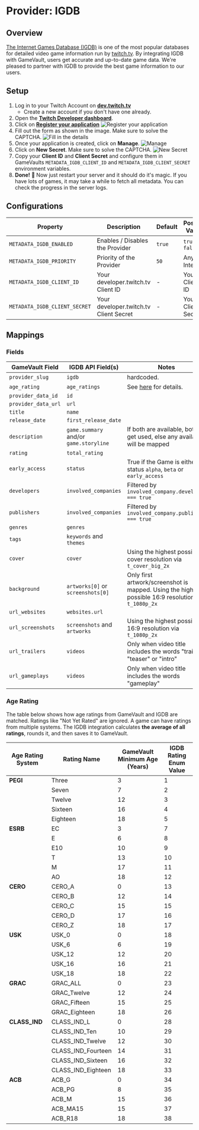 # Provider: IGDB

## Overview

[The Internet Games Database (IGDB)](https://igdb.com) is one of the most popular databases for detailed video game information run by [twitch.tv](https://twitch.tv). By integrating IGDB with GameVault, users get accurate and up-to-date game data. We're pleased to partner with IGDB to provide the best game information to our users.

## Setup

1. Log in to your Twitch Account on [**dev.twitch.tv**](https://dev.twitch.tv/login)
   - Create a new account if you don't have one already.
2. Open the [**Twitch Developer dashboard**](https://dev.twitch.tv/console/apps).
3. Click on [**Register your application**](https://dev.twitch.tv/console/apps/create)
   ![Register your application](/img/docs/metadata/providers/igdb/setup-step-1.png)
4. Fill out the form as shown in the image. Make sure to solve the CAPTCHA.
   ![Fill in the details](/img/docs/metadata/providers/igdb/setup-step-2.png)
5. Once your application is created, click on **Manage**.
   ![Manage](/img/docs/metadata/providers/igdb/setup-step-3.png)
6. Click on **New Secret**. Make sure to solve the CAPTCHA.
   ![New Secret](/img/docs/metadata/providers/igdb/setup-step-4.png)
7. Copy your **Client ID** and **Client Secret** and configure them in GameVaults `METADATA_IGDB_CLIENT_ID` and `METADATA_IGDB_CLIENT_SECRET` environment variables.
8. **Done!** 🥳 Now just restart your server and it should do it's magic. If you have lots of games, it may take a while to fetch all metadata. You can check the progress in the server logs.

## Configurations

| Property                      | Description                            | Default | Possible Values    |
| ----------------------------- | -------------------------------------- | ------- | ------------------ |
| `METADATA_IGDB_ENABLED`       | Enables / Disables the Provider        | `true`  | `true`, `false`    |
| `METADATA_IGDB_PRIORITY`      | Priority of the Provider               | `50`    | Any Integer        |
| `METADATA_IGDB_CLIENT_ID`     | Your developer.twitch.tv Client ID     | -       | Your Client-ID     |
| `METADATA_IGDB_CLIENT_SECRET` | Your developer.twitch.tv Client Secret | -       | Your Client-Secret |

## Mappings

### Fields

| GameVault Field     | IGDB API Field(s)                      | Notes                                                                                                |
| ------------------- | -------------------------------------- | ---------------------------------------------------------------------------------------------------- |
| `provider_slug`     | `igdb`                                 | hardcoded.                                                                                           |
| `age_rating`        | `age_ratings`                          | See [here](#age-rating) for details.                                                                 |
| `provider_data_id`  | `id`                                   |                                                                                                      |
| `provider_data_url` | `url`                                  |                                                                                                      |
| `title`             | `name`                                 |                                                                                                      |
| `release_date`      | `first_release_date`                   |                                                                                                      |
| `description`       | `game.summary` and/or `game.storyline` | If both are available, both get used, else any available will be mapped                              |
| `rating`            | `total_rating`                         |                                                                                                      |
| `early_access`      | `status`                               | True if the Game is either in status `alpha`, `beta` or `early_access`                               |
| `developers`        | `involved_companies`                   | Filtered by `involved_company.developer === true`                                                    |
| `publishers`        | `involved_companies`                   | Filtered by `involved_company.publisher === true`                                                    |
| `genres`            | `genres`                               |                                                                                                      |
| `tags`              | `keywords` and `themes`                |                                                                                                      |
| `cover`             | `cover`                                | Using the highest possible cover resolution via `t_cover_big_2x`                                     |
| `background`        | `artworks[0]` or `screenshots[0]`      | Only first artwork/screenshot is mapped. Using the highest possible 16:9 resolution via `t_1080p_2x` |
| `url_websites`      | `websites.url`                         |                                                                                                      |
| `url_screenshots`   | `screenshots` and `artworks`           | Using the highest possible 16:9 resolution via `t_1080p_2x`                                          |
| `url_trailers`      | `videos`                               | Only when video title includes the words "trailer", "teaser" or "intro"                              |
| `url_gameplays`     | `videos`                               | Only when video title includes the words "gameplay"                                                  |

### Age Rating

The table below shows how age ratings from GameVault and IGDB are matched. Ratings like "Not Yet Rated" are ignored. A game can have ratings from multiple systems. The IGDB integration calculates **the average of all ratings**, rounds it, and then saves it to GameVault.

| Age Rating System | Rating Name        | GameVault Minimum Age (Years) | IGDB Rating Enum Value |
| ----------------- | ------------------ | ----------------------------- | ---------------------- |
| **PEGI**          | Three              | 3                             | 1                      |
|                   | Seven              | 7                             | 2                      |
|                   | Twelve             | 12                            | 3                      |
|                   | Sixteen            | 16                            | 4                      |
|                   | Eighteen           | 18                            | 5                      |
| **ESRB**          | EC                 | 3                             | 7                      |
|                   | E                  | 6                             | 8                      |
|                   | E10                | 10                            | 9                      |
|                   | T                  | 13                            | 10                     |
|                   | M                  | 17                            | 11                     |
|                   | AO                 | 18                            | 12                     |
| **CERO**          | CERO_A             | 0                             | 13                     |
|                   | CERO_B             | 12                            | 14                     |
|                   | CERO_C             | 15                            | 15                     |
|                   | CERO_D             | 17                            | 16                     |
|                   | CERO_Z             | 18                            | 17                     |
| **USK**           | USK_0              | 0                             | 18                     |
|                   | USK_6              | 6                             | 19                     |
|                   | USK_12             | 12                            | 20                     |
|                   | USK_16             | 16                            | 21                     |
|                   | USK_18             | 18                            | 22                     |
| **GRAC**          | GRAC_ALL           | 0                             | 23                     |
|                   | GRAC_Twelve        | 12                            | 24                     |
|                   | GRAC_Fifteen       | 15                            | 25                     |
|                   | GRAC_Eighteen      | 18                            | 26                     |
| **CLASS_IND**     | CLASS_IND_L        | 0                             | 28                     |
|                   | CLASS_IND_Ten      | 10                            | 29                     |
|                   | CLASS_IND_Twelve   | 12                            | 30                     |
|                   | CLASS_IND_Fourteen | 14                            | 31                     |
|                   | CLASS_IND_Sixteen  | 16                            | 32                     |
|                   | CLASS_IND_Eighteen | 18                            | 33                     |
| **ACB**           | ACB_G              | 0                             | 34                     |
|                   | ACB_PG             | 8                             | 35                     |
|                   | ACB_M              | 15                            | 36                     |
|                   | ACB_MA15           | 15                            | 37                     |
|                   | ACB_R18            | 18                            | 38                     |
